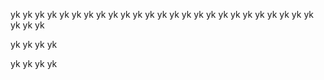 yk
yk
yk
yk
yk
yk
yk
yk
yk
yk
yk
yk
yk
yk
yk
yk
yk
yk
yk
yk
yk
yk
yk
yk
yk
yk
yk
yk


yk
yk
yk
yk


yk
yk
yk
yk